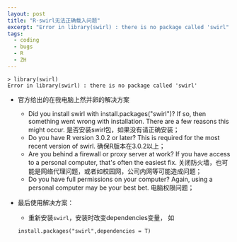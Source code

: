 ```yaml
---
layout: post
title: "R-swirl无法正确载入问题"
excerpt: "Error in library(swirl) : there is no package called 'swirl"
tags:
  - coding
  - bugs
  - R
  - ZH
---
```


```
> library(swirl)
Error in library(swirl) : there is no package called 'swirl'
```
- 官方给出的在我电脑上然并卵的解决方案
	- Did you install swirl with install.packages("swirl")? If so, then something went wrong with installation. There are a few reasons this might occur. 是否安装swirl包，如果没有请正确安装；
	- Do you have R version 3.0.2 or later? This is required for the most recent version of swirl. 确保R版本在3.0.2以上；
	- Are you behind a firewall or proxy server at work? If you have access to a personal computer, that's often the easiest fix. 关闭防火墙，也可能是网络代理问题，或者如校园网，公司内网等可能造成问题；
	- Do you have full permissions on your computer? Again, using a personal computer may be your best bet. 电脑权限问题；

- 最后使用解决方案：
	- 重新安装`swirl`，安装时改变dependencies变量， 如
	```
	install.packages("swirl",dependencies = T)
	```
